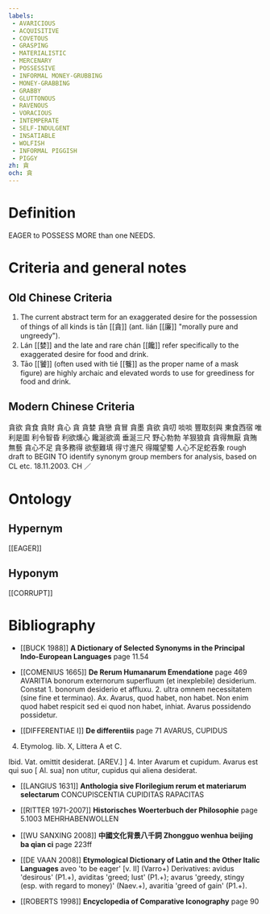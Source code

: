 ```yaml
---
labels: 
 - AVARICIOUS
 - ACQUISITIVE
 - COVETOUS
 - GRASPING
 - MATERIALISTIC
 - MERCENARY
 - POSSESSIVE
 - INFORMAL MONEY-GRUBBING
 - MONEY-GRABBING
 - GRABBY
 - GLUTTONOUS
 - RAVENOUS
 - VORACIOUS
 - INTEMPERATE
 - SELF-INDULGENT
 - INSATIABLE
 - WOLFISH
 - INFORMAL PIGGISH
 - PIGGY
zh: 貪
och: 貪
---
```


# Definition
EAGER to POSSESS MORE than one NEEDS.
# Criteria and general notes
## Old Chinese Criteria
1. The current abstract term for an exaggerated desire for the possession of things of all kinds is tān [[貪]] (ant. lián [[廉]] "morally pure and ungreedy").
2. Lán [[婪]] and the late and rare chán [[饞]] refer specifically to the exaggerated desire for food and drink.
3. Tāo [[饕]] (often used with tié [[餮]] as the proper name of a mask figure) are highly archaic and elevated words to use for greediness for food and drink.
## Modern Chinese Criteria
貪欲
貪食
貪財
貪心
貪
貪婪
貪戀
貪冒
貪墨
貪欲
貪叨
啖啖
豐取刻與
東食西宿
唯利是圖
利令智昏
利欲燻心
饞涎欲滴
垂涎三尺
野心勃勃
羊狠狼貪
貪得無厭
貪賄無藝
貪心不足
貪多務得
欲壑難填
得寸進尺
得隴望蜀
人心不足蛇吞象
rough draft to BEGIN TO identify synonym group members for analysis, based on CL etc. 18.11.2003. CH ／
# Ontology

## Hypernym
[[EAGER]]
## Hyponym
[[CORRUPT]]
# Bibliography
- [[BUCK 1988]]
**A Dictionary of Selected Synonyms in the Principal Indo-European Languages** page 11.54

- [[COMENIUS 1665]]
**De Rerum Humanarum Emendatione** page 469
AVARITIA bonorum externorum superfluum (et inexplebile) desiderium. Constat 1. bonorum desiderio et affluxu. 2. ultra omnem necessitatem (sine fine et terminao).
Ax. Avarus, quod habet, non habet. Non enim quod habet respicit sed ei quod non habet, inhiat. Avarus possidendo possidetur.
- [[DIFFERENTIAE I]]
**De differentiis** page 71
AVARUS, CUPIDUS
4. Etymolog. lib. X, Littera A et C.

Ibid. Vat. omittit desiderat. [AREV.]
]
4. Inter Avarum et cupidum. Avarus est qui suo [ Al. sua] non utitur, cupidus qui aliena desiderat.
- [[LANGIUS 1631]]
**Anthologia sive Florilegium rerum et materiarum selectarum** 
CONCUPISCENTIA
CUPIDITAS
RAPACITAS
- [[RITTER 1971-2007]]
**Historisches Woerterbuch der Philosophie** page 5.1003
MEHRHABENWOLLEN
- [[WU SANXING 2008]]
**中國文化背景八千詞 Zhongguo wenhua beijing ba qian ci** page 223ff

- [[DE VAAN 2008]]
**Etymological Dictionary of Latin and the Other Italic Languages** 
aveo 'to be eager' [v. II] (Varro+)
Derivatives: avidus 'desirous' (P1.+), aviditas 'greed; lust' (P1.+); avarus 'greedy,
stingy (esp. with regard to money)' (Naev.+), avaritia 'greed of gain' (P1.+).
- [[ROBERTS 1998]]
**Encyclopedia of Comparative Iconography** page 90
